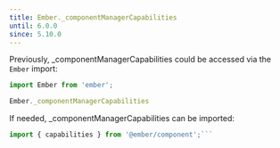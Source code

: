 ```yaml
---
title: Ember._componentManagerCapabilities
until: 6.0.0
since: 5.10.0
---
```



Previously, _componentManagerCapabilities could be accessed via the `Ember` import:
```js
import Ember from 'ember';

Ember._componentManagerCapabilities

```

 If needed, _componentManagerCapabilities can be imported:
```js
import { capabilities } from '@ember/component';```
